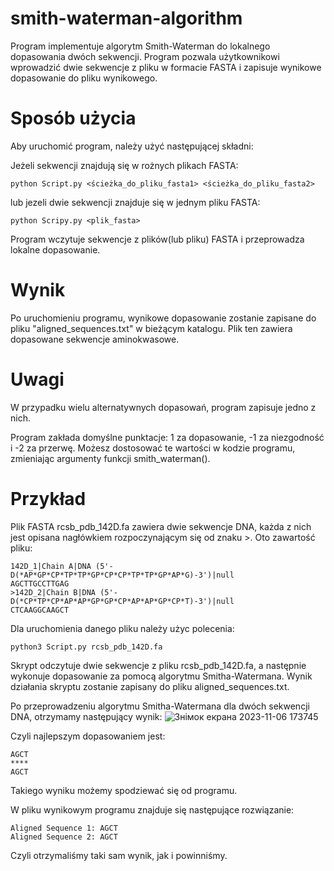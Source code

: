 # smith-waterman-algorithm
Program implementuje algorytm Smith-Waterman do lokalnego dopasowania dwóch sekwencji. Program pozwala użytkownikowi wprowadzić dwie sekwencje z pliku w formacie FASTA i zapisuje wynikowe dopasowanie do pliku wynikowego.

# Sposób użycia

Aby uruchomić program, należy użyć następującej składni:

  Jeżeli sekwencji znajdują się w rożnych plikach FASTA:
	
    python Script.py <ścieżka_do_pliku_fasta1> <ścieżka_do_pliku_fasta2>
		
  lub jezeli dwie sekwencji znajduje się w jednym pliku FASTA:
	
    python Scripy.py <plik_fasta>

Program wczytuje sekwencje z plików(lub pliku) FASTA i przeprowadza lokalne dopasowanie. 

# Wynik

Po uruchomieniu programu, wynikowe dopasowanie zostanie zapisane do pliku "aligned_sequences.txt" w bieżącym katalogu. Plik ten zawiera dopasowane sekwencje aminokwasowe.

# Uwagi

  W przypadku wielu alternatywnych dopasowań, program zapisuje jedno z nich.

  Program zakłada domyślne punktacje: 1 za dopasowanie, -1 za niezgodność i -2 za przerwę. Możesz dostosować te wartości w kodzie programu, zmieniając argumenty 	   funkcji smith_waterman().

# Przykład
Plik FASTA rcsb_pdb_142D.fa zawiera dwie sekwencje DNA, każda z nich jest opisana nagłówkiem rozpoczynającym się od znaku >. Oto zawartość pliku:
 
 	142D_1|Chain A|DNA (5'-D(*AP*GP*CP*TP*TP*GP*CP*CP*TP*TP*GP*AP*G)-3')|null
	AGCTTGCCTTGAG
	>142D_2|Chain B|DNA (5'-D(*CP*TP*CP*AP*AP*GP*GP*CP*AP*AP*GP*CP*T)-3')|null
	CTCAAGGCAAGCT
Dla uruchomienia danego pliku należy użyc polecenia:

	python3 Script.py rcsb_pdb_142D.fa
Skrypt odczytuje dwie sekwencje z pliku rcsb_pdb_142D.fa, a następnie wykonuje dopasowanie za pomocą algorytmu Smitha-Watermana. Wynik działania skryptu zostanie zapisany do pliku aligned_sequences.txt.

Po przeprowadzeniu algorytmu Smitha-Watermana dla dwóch sekwencji DNA, otrzymamy następujący wynik:
![Знімок екрана 2023-11-06 173745](https://github.com/AnnaPustelnyk/smith-waterman-algorithm/assets/127084117/f8961ea1-5c18-400f-bd08-186f20fc789d)

Czyli najlepszym dopasowaniem jest:
		
	AGCT
	****
	AGCT

 Takiego wyniku możemy spodziewać się od programu.
 
 W pliku wynikowym programu znajduje się następujące rozwiązanie:
 
	Aligned Sequence 1: AGCT
	Aligned Sequence 2: AGCT

 Czyli otrzymaliśmy taki sam wynik, jak i powinniśmy.

